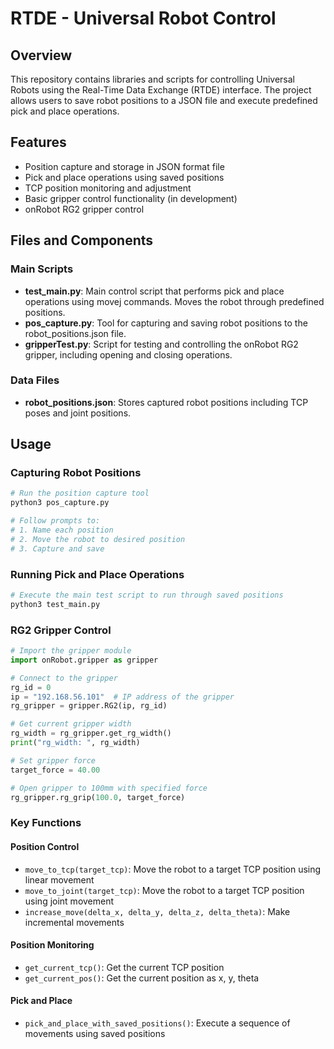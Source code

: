 # RTDE - Universal Robot Control

## Overview
This repository contains libraries and scripts for controlling Universal Robots using the Real-Time Data Exchange (RTDE) interface. The project allows users to save robot positions to a JSON file and execute predefined pick and place operations.

## Features
- Position capture and storage in JSON format file
- Pick and place operations using saved positions
- TCP position monitoring and adjustment
- Basic gripper control functionality (in development)
- onRobot RG2 gripper control


## Files and Components

### Main Scripts
- **test_main.py**: Main control script that performs pick and place operations using movej commands. Moves the robot through predefined positions.
- **pos_capture.py**: Tool for capturing and saving robot positions to the robot_positions.json file.
- **gripperTest.py**: Script for testing and controlling the onRobot RG2 gripper, including opening and closing operations.

### Data Files
- **robot_positions.json**: Stores captured robot positions including TCP poses and joint positions.

## Usage

### Capturing Robot Positions
```python
# Run the position capture tool
python3 pos_capture.py

# Follow prompts to:
# 1. Name each position
# 2. Move the robot to desired position
# 3. Capture and save
```

### Running Pick and Place Operations
```python
# Execute the main test script to run through saved positions
python3 test_main.py
```

### RG2 Gripper Control
```python
# Import the gripper module
import onRobot.gripper as gripper

# Connect to the gripper
rg_id = 0
ip = "192.168.56.101"  # IP address of the gripper
rg_gripper = gripper.RG2(ip, rg_id)

# Get current gripper width
rg_width = rg_gripper.get_rg_width()
print("rg_width: ", rg_width)

# Set gripper force
target_force = 40.00

# Open gripper to 100mm with specified force
rg_gripper.rg_grip(100.0, target_force)
```

### Key Functions

#### Position Control
- `move_to_tcp(target_tcp)`: Move the robot to a target TCP position using linear movement
- `move_to_joint(target_tcp)`: Move the robot to a target TCP position using joint movement
- `increase_move(delta_x, delta_y, delta_z, delta_theta)`: Make incremental movements

#### Position Monitoring
- `get_current_tcp()`: Get the current TCP position
- `get_current_pos()`: Get the current position as x, y, theta

#### Pick and Place
- `pick_and_place_with_saved_positions()`: Execute a sequence of movements using saved positions
